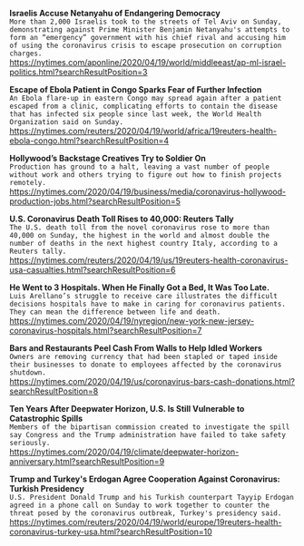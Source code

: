 **Israelis Accuse Netanyahu of Endangering Democracy**\
`More than 2,000 Israelis took to the streets of Tel Aviv on Sunday, demonstrating against Prime Minister Benjamin Netanyahu's attempts to form an “emergency” government with his chief rival and accusing him of using the coronavirus crisis to escape prosecution on corruption charges.`\
https://nytimes.com/aponline/2020/04/19/world/middleeast/ap-ml-israel-politics.html?searchResultPosition=3

**Escape of Ebola Patient in Congo Sparks Fear of Further Infection**\
`An Ebola flare-up in eastern Congo may spread again after a patient escaped from a clinic, complicating efforts to contain the disease that has infected six people since last week, the World Health Organization said on Sunday.`\
https://nytimes.com/reuters/2020/04/19/world/africa/19reuters-health-ebola-congo.html?searchResultPosition=4

**Hollywood’s Backstage Creatives Try to Soldier On**\
`Production has ground to a halt, leaving a vast number of people without work and others trying to figure out how to finish projects remotely.`\
https://nytimes.com/2020/04/19/business/media/coronavirus-hollywood-production-jobs.html?searchResultPosition=5

**U.S. Coronavirus Death Toll Rises to 40,000: Reuters Tally**\
`The U.S. death toll from the novel coronavirus rose to more than 40,000 on Sunday, the highest in the world and almost double the number of deaths in the next highest country Italy, according to a Reuters tally.`\
https://nytimes.com/reuters/2020/04/19/us/19reuters-health-coronavirus-usa-casualties.html?searchResultPosition=6

**He Went to 3 Hospitals. When He Finally Got a Bed, It Was Too Late.**\
`Luis Arellano’s struggle to receive care illustrates the difficult decisions hospitals have to make in caring for coronavirus patients. They can mean the difference between life and death.`\
https://nytimes.com/2020/04/19/nyregion/new-york-new-jersey-coronavirus-hospitals.html?searchResultPosition=7

**Bars and Restaurants Peel Cash From Walls to Help Idled Workers**\
`Owners are removing currency that had been stapled or taped inside their businesses to donate to employees affected by the coronavirus shutdown.`\
https://nytimes.com/2020/04/19/us/coronavirus-bars-cash-donations.html?searchResultPosition=8

**Ten Years After Deepwater Horizon, U.S. Is Still Vulnerable to Catastrophic Spills**\
`Members of the bipartisan commission created to investigate the spill say Congress and the Trump administration have failed to take safety seriously.`\
https://nytimes.com/2020/04/19/climate/deepwater-horizon-anniversary.html?searchResultPosition=9

**Trump and Turkey's Erdogan Agree Cooperation Against Coronavirus: Turkish Presidency**\
`U.S. President Donald Trump and his Turkish counterpart Tayyip Erdogan agreed in a phone call on Sunday to work together to counter the threat posed by the coronavirus outbreak, Turkey's presidency said.`\
https://nytimes.com/reuters/2020/04/19/world/europe/19reuters-health-coronavirus-turkey-usa.html?searchResultPosition=10

